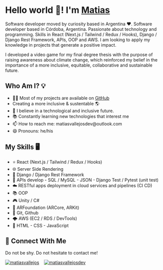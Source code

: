 <h1>Hello world 👋! I'm <a href="https://www.linkedin.com/in/matiasvallejos/">Matias</a></h1>

<p>
    Software developer moved by curiosity based in Argentina ❤. 
    Software developer based in Córdoba, Argentina. Passionate about technology and programming. Skills in React (Next.js / Tailwind / Redux / Hooks), Django / Django Rest Framework, APIs, OOP and AWS. I am looking to apply my knowledge in projects that generate a positive impact. 
</p>

<p>
    I developed a video game for my final degree thesis with the purpose of raising awareness about climate change, which reinforced my belief in the importance of a more inclusive, equitable, collaborative and sustainable future.
</p>

<h2>Who Am I? 💡</h2>

<ul>
    <li>
        👨‍💻 Most of my projects are available on <a href="https://github.com/matiasvallejosdev">GitHub</a>
    </li>
    <li>
        Creating a more inclusive & sustentable 🌎
    </li>
    <li>
       🔮 I believe in a technological and inclusive future.
    </li>
    <li>
        📚 Constantly learning new technologies that interest me
    </li>
    <li>
        📫 How to reach me: matiasvallejosdev@outlook.com
    </li>
    <li>
        😄 Pronouns: he/his
    </li>
</ul>

<h2>My Skills 🖥</h2>

<ul>
  <li>⭐ React (Next.js / Tailwind / Redux / Hooks)</li>
  <li>🌐 Server Side Rendering</li>
  <li>🌟 Django / Django Rest Framework</li>
  <li>🚀 APIs develop - SQL / MySQL - JSON - Django Test / Pytest (unit test)</li>
  <li>☁️ RESTful apps deployment in cloud services and pipelines (CI CD)</li>
  <li>📚 OOP</li>
  <li>🎮 Unity / C#</li>
  <li>📱 ARFoundation (ARCore, ARKit)</li>
  <li>🌿 Git, Github</li>
  <li>🌩️ AWS (EC2 / RDS / DevTools)</li>
  <li>🌈 HTML - CSS - JavaScript</li>
</ul>

<h2>🤝 Connect With Me</h2>

Do not be shy. Do not hesitate to contact me!

<p align="left" style="display: flex; flex-direction: row; gap: 1rem; justify-content: flex-start; align-items: center;">
    <a href="https://twitter.com/mativallejosdev" target="blank"><img align="center" src="https://img.shields.io/badge/Twitter-%231DA1F2.svg?style=for-the-badge&logo=Twitter&logoColor=white" alt="matiasvallejos"/>
    </a>
    <a href="https://www.linkedin.com/in/matiasvallejos/" target="blank"><img align="center" src="https://img.shields.io/badge/linkedin-%230077B5.svg?style=for-the-badge&logo=linkedin&logoColor=white" alt="matiasvallejosdev"/>
    </a>
</p>
